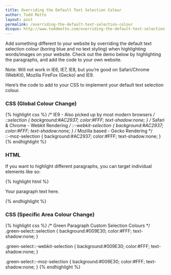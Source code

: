 ```yaml
---
title: Overriding the Default Text Selection Colour
author: Todd Motto
layout: post
permalink: /overriding-the-default-text-selection-colour
disqus: http://www.toddmotto.com/overriding-the-default-text-selection-colour
---
```


Add something different to your website by overriding the default text selection colour (boring blue and no text styling) when highlighting words/images on your website. Check out the demo below by highlighting the paragraphs, and add the code to your own website. 

Note: Will not work in IE6, IE7, IE8, but you’re good on Safari/Chrome (WebKit), Mozilla FireFox (Gecko) and IE9.

Here’s the code to add to your CSS to implement your default text selection colour.

### CSS (Global Colour Change)

{% highlight css %}
/* IE9  - Also picked up by most modern browsers */
::selection {
	background:#AC2937;
	color:#FFF;
	text-shadow:none;
}
/* Safari & Chrome - Webkit Rendering */
::-webkit-selection {
	background:#AC2937;
	color:#FFF;
	text-shadow:none;
}
/* Mozilla based - Gecko Rendering */	
::-moz-selection {
	background:#AC2937;
	color:#FFF;
	text-shadow:none;
}
{% endhighlight %}

### HTML
If you want to highlight different paragraphs, you can target individual elements like so:

{% highlight html %}
<!-- Green Paragraph -->
<p class="green-select">Your paragraph text here.</p>
{% endhighlight %}
    
### CSS (Specific Area Colour Change)

{% highlight css %}
/* Green Paragraph Custom Selection Colours */
.green-select::selection {
  background:#009E30;
  color:#FFF;
  text-shadow:none;
}

.green-select::-webkit-selection {
  background:#009E30;
  color:#FFF;
  text-shadow:none;
}

.green-select::-moz-selection {
  background:#009E30;
  color:#FFF;
  text-shadow:none;
}
{% endhighlight %}